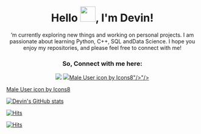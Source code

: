 <div align="center">
  <h1>Hello <img src="https://github.com/TheDudeThatCode/TheDudeThatCode/blob/master/Assets/Hi.gif" height='40' width='40'>, I'm Devin!</h1>
</div>
<div align="center">
  <p> ’m currently exploring new things and working on personal projects. I am passionate about learning Python, C++, SQL andData Science. I hope you enjoy my repositories, and please feel free to connect with me!  </p>
</div>
<div align="center">
<h3>So, Connect with me here: </h3>
  <a href="https://www.linkedin.com/in/devinjpowers"><img src="https://img.icons8.com/offices/50/000000/linkedin.png"/></a>
  <a href="https://devintheengineer.com/"><img src="<img src="https://icons8.com/icon/77883/male-user">Male User icon by Icons8"/>"/></a>
 </div>


<a href="https://icons8.com/icon/77883/male-user">Male User icon by Icons8</a>

[![Devin's GitHub stats](https://github-readme-stats.vercel.app/api?username=devinpowers)](https://github.com/anuraghazra/github-readme-stats)


[![Hits](https://hits.seeyoufarm.com/api/count/incr/badge.svg?url=https%3A%2F%2Fgithub.com%2Fdevinpowers&count_bg=%233D46C8&title_bg=%23555555&icon=apple.svg&icon_color=%23E7E7E7&title=hits&edge_flat=false)](https://hits.seeyoufarm.com)



[![Hits](https://hits.seeyoufarm.com/api/count/incr/badge.svg?url=https%3A%2F%2Fgithub.com%2Fdevinpowers%2Fdevinpowers.github.io&count_bg=%233D46C8&title_bg=%23EB0909&icon=apple.svg&icon_color=%23E7E7E7&title=hits&edge_flat=false)](https://hits.seeyoufarm.com)

